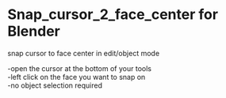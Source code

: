 # Snap_cursor_2_face_center for Blender
snap cursor to face center in edit/object mode

-open the cursor at the bottom of your tools  
-left click on the face you want to snap on   
-no object selection required 

